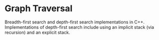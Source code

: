 # Graph Traversal
Breadth-first search and depth-first search implementations in C++. Implementations of depth-first search include using an implicit stack (via recursion) and an explicit stack.
